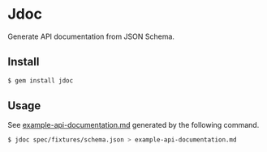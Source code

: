# Jdoc
Generate API documentation from JSON Schema.

## Install
```sh
$ gem install jdoc
```

## Usage
See [example-api-documentation.md](example-api-documentation.md) generated by the following command.

```sh
$ jdoc spec/fixtures/schema.json > example-api-documentation.md
```
